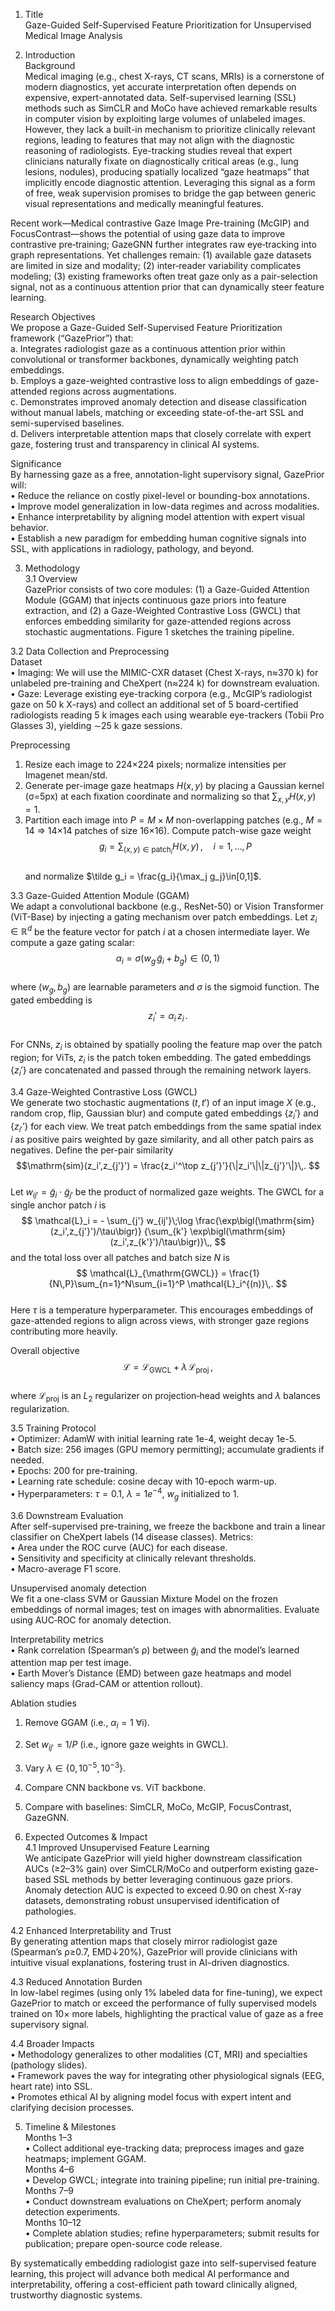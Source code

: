 1. Title  
Gaze-Guided Self-Supervised Feature Prioritization for Unsupervised Medical Image Analysis

2. Introduction  
Background  
Medical imaging (e.g., chest X-rays, CT scans, MRIs) is a cornerstone of modern diagnostics, yet accurate interpretation often depends on expensive, expert-annotated data. Self-supervised learning (SSL) methods such as SimCLR and MoCo have achieved remarkable results in computer vision by exploiting large volumes of unlabeled images. However, they lack a built-in mechanism to prioritize clinically relevant regions, leading to features that may not align with the diagnostic reasoning of radiologists. Eye-tracking studies reveal that expert clinicians naturally fixate on diagnostically critical areas (e.g., lung lesions, nodules), producing spatially localized “gaze heatmaps” that implicitly encode diagnostic attention. Leveraging this signal as a form of free, weak supervision promises to bridge the gap between generic visual representations and medically meaningful features.

Recent work—Medical contrastive Gaze Image Pre-training (McGIP) and FocusContrast—shows the potential of using gaze data to improve contrastive pre‐training; GazeGNN further integrates raw eye‐tracking into graph representations. Yet challenges remain: (1) available gaze datasets are limited in size and modality; (2) inter‐reader variability complicates modeling; (3) existing frameworks often treat gaze only as a pair-selection signal, not as a continuous attention prior that can dynamically steer feature learning.  

Research Objectives  
We propose a Gaze-Guided Self-Supervised Feature Prioritization framework (“GazePrior”) that:  
  a. Integrates radiologist gaze as a continuous attention prior within convolutional or transformer backbones, dynamically weighting patch embeddings.  
  b. Employs a gaze-weighted contrastive loss to align embeddings of gaze-attended regions across augmentations.  
  c. Demonstrates improved anomaly detection and disease classification without manual labels, matching or exceeding state-of-the-art SSL and semi-supervised baselines.  
  d. Delivers interpretable attention maps that closely correlate with expert gaze, fostering trust and transparency in clinical AI systems.  

Significance  
By harnessing gaze as a free, annotation-light supervisory signal, GazePrior will:  
  • Reduce the reliance on costly pixel-level or bounding-box annotations.  
  • Improve model generalization in low-data regimes and across modalities.  
  • Enhance interpretability by aligning model attention with expert visual behavior.  
  • Establish a new paradigm for embedding human cognitive signals into SSL, with applications in radiology, pathology, and beyond.

3. Methodology  
3.1 Overview  
GazePrior consists of two core modules: (1) a Gaze-Guided Attention Module (GGAM) that injects continuous gaze priors into feature extraction, and (2) a Gaze-Weighted Contrastive Loss (GWCL) that enforces embedding similarity for gaze-attended regions across stochastic augmentations. Figure 1 sketches the training pipeline.  

3.2 Data Collection and Preprocessing  
Dataset  
  • Imaging: We will use the MIMIC-CXR dataset (Chest X-rays, n≈370 k) for unlabeled pre-training and CheXpert (n≈224 k) for downstream evaluation.  
  • Gaze: Leverage existing eye-tracking corpora (e.g., McGIP’s radiologist gaze on 50 k X-rays) and collect an additional set of 5 board-certified radiologists reading 5 k images each using wearable eye-trackers (Tobii Pro Glasses 3), yielding ∼25 k gaze sessions.  

Preprocessing  
  1. Resize each image to 224×224 pixels; normalize intensities per Imagenet mean/std.  
  2. Generate per-image gaze heatmaps $H(x,y)$ by placing a Gaussian kernel (σ=5px) at each fixation coordinate and normalizing so that $\sum_{x,y}H(x,y)=1$.  
  3. Partition each image into $P=M×M$ non-overlapping patches (e.g., $M=14$ ⇒ 14×14 patches of size 16×16). Compute patch-wise gaze weight  
     $$g_i = \sum_{(x,y)\in\text{patch}_i} H(x,y)\,,\quad i=1,\dots,P$$  
     and normalize $\tilde g_i = \frac{g_i}{\max_j g_j}\in[0,1]$.  

3.3 Gaze-Guided Attention Module (GGAM)  
We adapt a convolutional backbone (e.g., ResNet-50) or Vision Transformer (ViT-Base) by injecting a gating mechanism over patch embeddings. Let $z_i\in\mathbb R^d$ be the feature vector for patch $i$ at a chosen intermediate layer. We compute a gaze gating scalar:  
  $$\alpha_i = \sigma\bigl(w_g\,\tilde g_i + b_g\bigr)\in(0,1)$$  
where $(w_g,b_g)$ are learnable parameters and $\sigma$ is the sigmoid function. The gated embedding is  
  $$z_i' = \alpha_i\,z_i\,. $$  
For CNNs, $z_i$ is obtained by spatially pooling the feature map over the patch region; for ViTs, $z_i$ is the patch token embedding. The gated embeddings $\{z_i'\}$ are concatenated and passed through the remaining network layers.

3.4 Gaze-Weighted Contrastive Loss (GWCL)  
We generate two stochastic augmentations $(t,t')$ of an input image $X$ (e.g., random crop, flip, Gaussian blur) and compute gated embeddings $\{z_i'\}$ and $\{z_{i'}'\}$ for each view. We treat patch embeddings from the same spatial index $i$ as positive pairs weighted by gaze similarity, and all other patch pairs as negatives. Define the per-pair similarity  
  $$\mathrm{sim}(z_i',z_{j'}') = \frac{z_i'^\top z_{j'}'}{\|z_i'\|\|z_{j'}'\|}\,. $$  
Let $w_{ij'} = \tilde g_i \cdot \tilde g_{j'}$ be the product of normalized gaze weights. The GWCL for a single anchor patch $i$ is  
  $$
  \mathcal{L}_i = - \sum_{j'} w_{ij'}\;\log 
     \frac{\exp\bigl(\mathrm{sim}(z_i',z_{j'}')/\tau\bigr)}
          {\sum_{k'} \exp\bigl(\mathrm{sim}(z_i',z_{k'}')/\tau\bigr)}\,,
  $$
and the total loss over all patches and batch size $N$ is  
  $$
  \mathcal{L}_{\mathrm{GWCL}} 
   = \frac{1}{N\,P}\sum_{n=1}^N\sum_{i=1}^P \mathcal{L}_i^{(n)}\,.
  $$  
Here $\tau$ is a temperature hyperparameter. This encourages embeddings of gaze-attended regions to align across views, with stronger gaze regions contributing more heavily.

Overall objective  
  $$\mathcal{L} = \mathcal{L}_{\mathrm{GWCL}} + \lambda\,\mathcal{L}_{\mathrm{proj}}\,, $$  
where $\mathcal{L}_{\mathrm{proj}}$ is an $L_2$ regularizer on projection‐head weights and $\lambda$ balances regularization.

3.5 Training Protocol  
  • Optimizer: AdamW with initial learning rate 1e-4, weight decay 1e-5.  
  • Batch size: 256 images (GPU memory permitting); accumulate gradients if needed.  
  • Epochs: 200 for pre-training.  
  • Learning rate schedule: cosine decay with 10-epoch warm-up.  
  • Hyperparameters: $\tau=0.1$, $\lambda=1e^{-4}$, $w_g$ initialized to 1.  

3.6 Downstream Evaluation  
After self-supervised pre-training, we freeze the backbone and train a linear classifier on CheXpert labels (14 disease classes). Metrics:  
  • Area under the ROC curve (AUC) for each disease.  
  • Sensitivity and specificity at clinically relevant thresholds.  
  • Macro-average F1 score.  

Unsupervised anomaly detection  
We fit a one-class SVM or Gaussian Mixture Model on the frozen embeddings of normal images; test on images with abnormalities. Evaluate using AUC‐ROC for anomaly detection.

Interpretability metrics  
  • Rank correlation (Spearman’s ρ) between $\tilde g_i$ and the model’s learned attention map per test image.  
  • Earth Mover’s Distance (EMD) between gaze heatmaps and model saliency maps (Grad-CAM or attention rollout).

Ablation studies  
  1. Remove GGAM (i.e., $\alpha_i=1$ ∀i).  
  2. Set $w_{ij'}=1/P$ (i.e., ignore gaze weights in GWCL).  
  3. Vary $\lambda\in\{0,10^{-5},10^{-3}\}$.  
  4. Compare CNN backbone vs. ViT backbone.  
  5. Compare with baselines: SimCLR, MoCo, McGIP, FocusContrast, GazeGNN.

4. Expected Outcomes & Impact  
4.1 Improved Unsupervised Feature Learning  
We anticipate GazePrior will yield higher downstream classification AUCs (≥2–3% gain) over SimCLR/MoCo and outperform existing gaze-based SSL methods by better leveraging continuous gaze priors. Anomaly detection AUC is expected to exceed 0.90 on chest X-ray datasets, demonstrating robust unsupervised identification of pathologies.

4.2 Enhanced Interpretability and Trust  
By generating attention maps that closely mirror radiologist gaze (Spearman’s ρ≥0.7, EMD↓20%), GazePrior will provide clinicians with intuitive visual explanations, fostering trust in AI-driven diagnostics.

4.3 Reduced Annotation Burden  
In low-label regimes (using only 1% labeled data for fine-tuning), we expect GazePrior to match or exceed the performance of fully supervised models trained on 10× more labels, highlighting the practical value of gaze as a free supervisory signal.

4.4 Broader Impacts  
  • Methodology generalizes to other modalities (CT, MRI) and specialties (pathology slides).  
  • Framework paves the way for integrating other physiological signals (EEG, heart rate) into SSL.  
  • Promotes ethical AI by aligning model focus with expert intent and clarifying decision processes.

5. Timeline & Milestones  
Months 1–3  
  • Collect additional eye-tracking data; preprocess images and gaze heatmaps; implement GGAM.  
Months 4–6  
  • Develop GWCL; integrate into training pipeline; run initial pre-training.  
Months 7–9  
  • Conduct downstream evaluations on CheXpert; perform anomaly detection experiments.  
Months 10–12  
  • Complete ablation studies; refine hyperparameters; submit results for publication; prepare open-source code release.

By systematically embedding radiologist gaze into self-supervised feature learning, this project will advance both medical AI performance and interpretability, offering a cost-efficient path toward clinically aligned, trustworthy diagnostic systems.